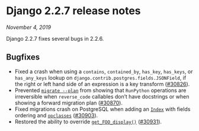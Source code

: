 # Django 2.2.7 release notes

*November 4, 2019*

Django 2.2.7 fixes several bugs in 2.2.6.

## Bugfixes

* Fixed a crash when using a `contains`, `contained_by`, `has_key`,
  `has_keys`, or `has_any_keys` lookup on
  `django.contrib.postgres.fields.JSONField`, if the right or left hand
  side of an expression is a key transform ([#30826](https://code.djangoproject.com/ticket/30826)).
* Prevented [`migrate --plan`](../ref/django-admin.md#cmdoption-migrate-plan) from showing that `RunPython` operations
  are irreversible when `reverse_code` callables don’t have docstrings or
  when showing a forward migration plan ([#30870](https://code.djangoproject.com/ticket/30870)).
* Fixed migrations crash on PostgreSQL when adding an
  [`Index`](../ref/models/indexes.md#django.db.models.Index) with fields ordering and
  [`opclasses`](../ref/models/indexes.md#django.db.models.Index.opclasses) ([#30903](https://code.djangoproject.com/ticket/30903)).
* Restored the ability to override
  [`get_FOO_display()`](../ref/models/instances.md#django.db.models.Model.get_FOO_display) ([#30931](https://code.djangoproject.com/ticket/30931)).
